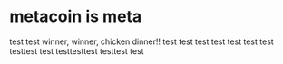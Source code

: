 # metacoin is meta

test
test
winner, winner, chicken dinner!!
test
test
test
test
test
test
test
testtest
test
testtesttest
testtest
test
